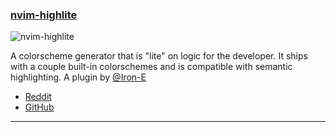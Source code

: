 <h3 id="new-nvim-highlite">
  <a href="#new-nvim-highlite">
    <span class="icon-text">
      <span class="icon">
        <i class="fa-solid fa-book"></i>
      </span>
    </span>
    <span>nvim-highlite</span>
  </a>
</h3>

![nvim-highlite](https://user-images.githubusercontent.com/36409591/234727053-1928ec4a-f5f2-4d7e-8fff-4c5be981722b.png)

A colorscheme generator that is "lite" on logic for the developer. It ships with a couple built-in colorschemes and is
compatible with semantic highlighting. A plugin by [@Iron-E](https://github.com/Iron-E)

- [Reddit](https://www.reddit.com/r/neovim/comments/130sjfu/nvimhighlite_v4_colorscheme_template_exporter/)
- [GitHub](https://github.com/Iron-E/nvim-highlite)

---
